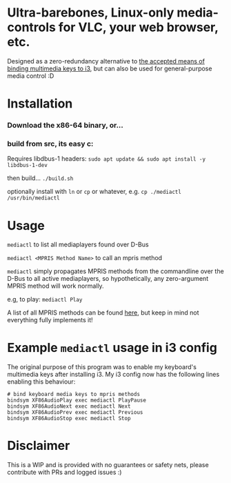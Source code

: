 # Ultra-barebones, Linux-only media-controls for VLC, your web browser, etc.
Designed as a zero-redundancy alternative to [the accepted means of binding multimedia keys to i3](https://faq.i3wm.org/question/3747/enabling-multimedia-keys.1.html), but can also be used for general-purpose media control :D

# Installation

### Download the x86-64 binary, or...
### build from src, its easy c:
Requires libdbus-1 headers: `sudo apt update && sudo apt install -y libdbus-1-dev`

then build... `./build.sh`

optionally install with `ln` or `cp` or whatever, e.g. `cp ./mediactl /usr/bin/mediactl`

# Usage
`mediactl` to list all mediaplayers found over D-Bus

`mediactl <MPRIS Method Name>` to call an mpris method

`mediactl` simply propagates MPRIS methods from the commandline over the D-Bus to all active mediaplayers, so hypothetically, any zero-argument MPRIS method will work normally.

e.g, to play: `mediactl Play`

A list of all MPRIS methods can be found [here](https://specifications.freedesktop.org/mpris-spec/2.2/Player_Interface.html), but keep in mind not everything fully implements it!

# Example `mediactl` usage in i3 config
The original purpose of this program was to enable my keyboard's multimedia keys after installing i3.
My i3 config now has the following lines enabling this behaviour:

```
# bind keyboard media keys to mpris methods
bindsym XF86AudioPlay exec mediactl PlayPause
bindsym XF86AudioNext exec mediactl Next
bindsym XF86AudioPrev exec mediactl Previous
bindsym XF86AudioStop exec mediactl Stop
```


# Disclaimer
This is a WIP and is provided with no guarantees or safety nets, please contribute with PRs and logged issues :)
